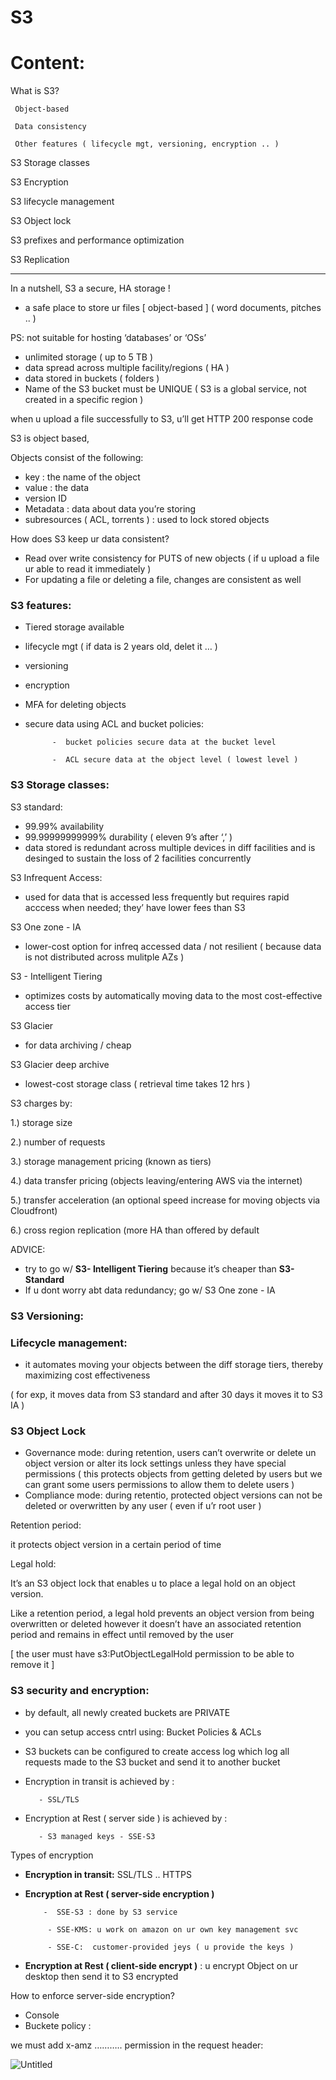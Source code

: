 # S3

# Content:

What is S3?

     Object-based 

     Data consistency 

     Other features ( lifecycle mgt, versioning, encryption .. ) 

S3 Storage classes 

S3 Encryption 

S3 lifecycle management 

S3 Object lock 

S3 prefixes and performance optimization 

S3 Replication 

---

In a nutshell, S3 a secure, HA storage  !

- a safe place to store ur files [ object-based ] ( word documents, pitches .. )

PS: not suitable for hosting ‘databases’ or ‘OSs’ 

- unlimited storage ( up to 5 TB )
- data spread across multiple facility/regions ( HA )
- data stored in buckets ( folders )
- Name of the S3 bucket must be UNIQUE ( S3 is a global service, not created in a specific region )

when u upload a file successfully to S3, u’ll get HTTP 200 response code

S3 is object based, 

Objects consist of the following:

- key : the name of the object
- value : the data
- version ID
- Metadata : data about data you’re storing
- subresources ( ACL, torrents ) : used to lock stored objects

How does S3 keep ur data consistent? 

- Read over write consistency for PUTS of new objects ( if u upload a file ur able to read it immediately )
- For updating a file or deleting a file, changes are consistent as well

### S3 features:

- Tiered storage available
- lifecycle mgt ( if data is 2 years old, delet it … )
- versioning
- encryption
- MFA for deleting objects
- secure data using ACL  and bucket policies:

            -  bucket policies secure data at the bucket level 

            -  ACL secure data at the object level ( lowest level ) 

### S3 Storage classes:

S3 standard:

- 99.99% availability
- 99.99999999999% durability ( eleven 9’s after ‘,’ )
- data stored is redundant across multiple devices in diff facilities and is desinged to sustain the loss of 2 facilities concurrently

S3 Infrequent Access:

- used for data that is accessed less frequently but requires rapid acccess when needed; they’ have lower fees than S3

S3 One zone - IA 

- lower-cost option for infreq accessed data / not resilient ( because data is not distributed across mulitple AZs )

S3 - Intelligent Tiering 

- optimizes costs by automatically moving data to the most cost-effective access tier

S3 Glacier 

- for data archiving / cheap

S3 Glacier deep archive

- lowest-cost storage class ( retrieval time takes 12 hrs )

S3 charges by:

1.) storage size

2.) number of requests

3.) storage management pricing (known as tiers)

4.) data transfer pricing (objects leaving/entering AWS via the internet)

5.) transfer acceleration (an optional speed increase for moving objects via Cloudfront)

6.) cross region replication (more HA than offered by default

ADVICE:

- try to go w/ **S3- Intelligent Tiering** because it’s cheaper than **S3-Standard**
- If u dont worry abt data redundancy; go w/ S3 One zone - IA

### 

### S3 Versioning:

### Lifecycle management:

- it automates moving your objects between the diff storage tiers, thereby maximizing cost effectiveness

( for exp, it moves data from S3 standard and after 30 days it moves it to S3 IA ) 

### S3 Object Lock

- Governance mode: during retention, users can’t overwrite or delete un object version or alter its lock settings unless they have special permissions ( this protects objects from getting deleted by users but we can grant some users permissions to allow them to delete users )
- Compliance mode: during retentio, protected object versions can not be deleted or overwritten by any user ( even if u’r root user )

Retention period:

it protects object version in a certain period of time

Legal hold: 

It’s an S3 object lock that enables u to place a legal hold on an object version. 

Like a retention period, a legal hold prevents an object version from being overwritten or deleted however it doesn’t have an associated retention period and remains in effect until removed by the user 

[ the user must have s3:PutObjectLegalHold permission to be able to remove it ]

### S3 security and encryption:

- by default, all newly created buckets are PRIVATE
- you can setup access cntrl using: Bucket Policies & ACLs
- S3 buckets can be configured to create access log which log all requests made to the S3 bucket and send it to another bucket
- Encryption in transit is achieved by :

         - SSL/TLS 

- Encryption at Rest ( server side ) is achieved by :

         - S3 managed keys - SSE-S3

Types of encryption

- **Encryption in transit:** SSL/TLS .. HTTPS
- **Encryption at Rest ( server-side encryption )**

          -  SSE-S3 : done by S3 service 

           - SSE-KMS: u work on amazon on ur own key management svc

           - SSE-C:  customer-provided jeys ( u provide the keys )

- **Encryption at Rest ( client-side encrypt )** :  u encrypt Object on ur desktop then send it to S3 encrypted

How to enforce server-side encryption? 

- Console
- Buckete policy :

we must add x-amz ……….. permission in the request header: 

![Untitled](S3%20c956b65de1a44c81832a89e5b4ac2c8d/Untitled.png)
